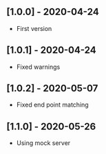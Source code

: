 ## [1.0.0] - 2020-04-24

* First version

## [1.0.1] - 2020-04-24

* Fixed warnings

## [1.0.2] - 2020-05-07

* Fixed end point matching

## [1.1.0] - 2020-05-26

* Using mock server